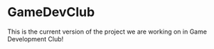 # GameDevClub

This is the current version of the project we are working on in Game Development Club!
